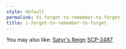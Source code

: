 ```yaml
---
style: default
permalink: Xi-forgot-to-remember-to-forget
title: i-forgot-to-remember-to-forget
---
```

You may also like:
[Satyr's Reign](http://scp-wiki.net/satyr-s-reign)
[SCP-2487](http://scp-wiki.net/scp-2487)